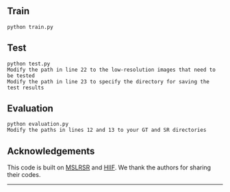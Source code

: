 ## Train
```
python train.py
```

## Test
```
python test.py
Modify the path in line 22 to the low-resolution images that need to be tested
Modify the path in line 23 to specify the directory for saving the test results
```

## Evaluation
```
python evaluation.py
Modify the paths in lines 12 and 13 to your GT and SR directories
```

## Acknowledgements

This code is built on [MSLRSR](https://github.com/clelevo/MSLRSR) and [HIIF](https://github.com/YuxuanJJ/HIIF). We thank the authors for sharing their codes.

---
